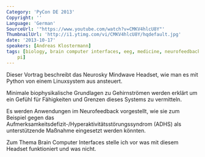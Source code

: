 ```yaml
---
Category: 'PyCon DE 2013'
Copyright: ''
Language: 'German'
SourceUrl: '"https://www.youtube.com/watch?v=CMKV4hlcU8Y"'
ThumbnailUrl: 'http://i1.ytimg.com/vi/CMKV4hlcU8Y/hqdefault.jpg'
date: '2013-10-17'
speakers: [Andreas Klostermann]
tags: [biology, brain computer interfaces, eeg, medicine, neurofeedback, raspberry
    pi]
---
```

Dieser Vortrag beschreibt das Neurosky Mindwave Headset, wie man es mit Python von einem Linuxsystem aus ansteuert.

Minimale biophysikalische Grundlagen zu Gehirnströmen werden erklärt um ein Gefühl für Fähigkeiten und Grenzen dieses Systems zu vermitteln.

Es werden Anwendungen im Neurofeedback vorgestellt, wie sie zum Beispiel gegen das Aufmerksamkeitsdefizit-/Hyperaktivitätsstörungssyndrom (ADHS)  als unterstützende Maßnahme eingesetzt werden könnten.

Zum Thema Brain Computer Interfaces stelle ich vor was mit diesem Headset funktioniert und was nicht.